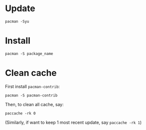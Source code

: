 Update
======

    pacman -Syu

Install
=======

    pacman -S package_name

Clean cache
===========

First install `pacman-contrib`:

    pacman -S pacman-contrib

Then, to clean all cache, say:

    paccache -rk 0

(Similarly, if want to keep 1 most recent update, say `paccache -rk 1`)


    
